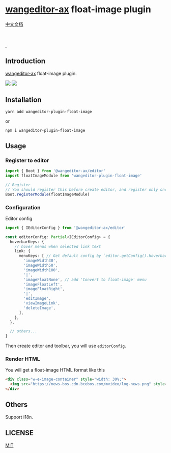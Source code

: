 # [wangeditor-ax](https://wangeditor-ax.github.io/docs/en/) float-image plugin

[中文文档](./README.md)

<br/>
<br/>
<a href="https://github.com/hqwlkj/wangEditor-plugin-float-image/releases">
<img src="https://img.shields.io/github/v/release/hqwlkj/wangEditor-plugin-float-image" alt=""/>
</a>
<a href="https://www.npmjs.com/package/wangeditor-plugin-float-image">
<img src="https://img.shields.io/github/downloads/hqwlkj/wangEditor-plugin-float-image/total" alt=""/>
</a>

## Introduction

[wangeditor-ax](https://wangeditor-ax.github.io/docs/en/) float-image plugin.

![](./_img/demo-1.png)
![](./_img/demo-2.png)

## Installation

```shell
yarn add wangeditor-plugin-float-image
```
or

```shell
npm i wangeditor-plugin-float-image
```

## Usage

### Register to editor

```js
import { Boot } from '@wangeditor-ax/editor'
import floatImageModule from 'wangeditor-plugin-float-image'

// Register
// You should register this before create editor, and register only once (not repeatedly).
Boot.registerModule(floatImageModule)
```

### Configuration

Editor config

```ts
import { IEditorConfig } from '@wangeditor-ax/editor'

const editorConfig: Partial<IEditorConfig> = {
  hoverbarKeys: {
    // hover menus when selected link text
    link: {
      menuKeys: [ // Get default config by `editor.getConfig().hoverbarKeys.image`
        'imageWidth30',
        'imageWidth50',
        'imageWidth100',
        '|',
        'imageFloatNone', // add 'Convert to float-image' menu
        'imageFloatLeft',
        'imageFloatRight',
        '|',
        'editImage',
        'viewImageLink',
        'deleteImage',
      ],
    },
  },

  // others...
}
```

Then create editor and toolbar, you will use `editorConfig`.

### Render HTML

You will get a float-image HTML format like this

```html
<div class="w-e-image-container" style="width: 30%;">
  <img src="https://news-bos.cdn.bcebos.com/mvideo/log-news.png" style="width: 100%; float: right">
</div>
```

## Others

Support i18n.


## LICENSE

[MIT](https://github.com/hqwlkj/wangEditor-plugin-float-image/blob/master/LICENSE)
